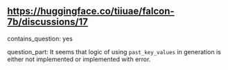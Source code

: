 ## https://huggingface.co/tiiuae/falcon-7b/discussions/17

contains_question: yes

question_part: It seems that logic of using `past_key_values` in generation is either not implemented or implemented with error.